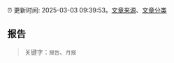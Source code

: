 :alarm_clock: 更新时间: 2025-03-03 09:39:53。[文章来源](/README.md)、[文章分类](/TAGS.md)

## 报告


> 关键字：`报告`、`月报`



